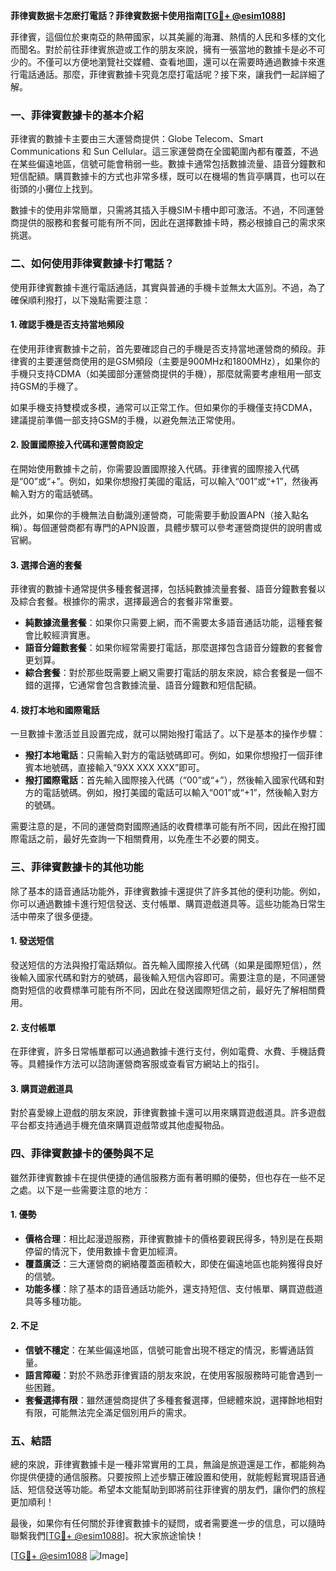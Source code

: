 **菲律賓数据卡怎麽打電話？菲律賓数据卡使用指南[[TG💪+ @esim1088](https://t.me/s/esim1088)]**

菲律賓，這個位於東南亞的熱帶國家，以其美麗的海灘、熱情的人民和多樣的文化而聞名。對於前往菲律賓旅遊或工作的朋友來說，擁有一張當地的數據卡是必不可少的。不僅可以方便地瀏覽社交媒體、查看地圖，還可以在需要時通過數據卡來進行電話通話。那麼，菲律賓數據卡究竟怎麼打電話呢？接下來，讓我們一起詳細了解。

### 一、菲律賓數據卡的基本介紹

菲律賓的數據卡主要由三大運營商提供：Globe Telecom、Smart Communications 和 Sun Cellular。這三家運營商在全國範圍內都有覆蓋，不過在某些偏遠地區，信號可能會稍弱一些。數據卡通常包括數據流量、語音分鐘數和短信配額。購買數據卡的方式也非常多樣，既可以在機場的售貨亭購買，也可以在街頭的小攤位上找到。

數據卡的使用非常簡單，只需將其插入手機SIM卡槽中即可激活。不過，不同運營商提供的服務和套餐可能有所不同，因此在選擇數據卡時，務必根據自己的需求來挑選。

### 二、如何使用菲律賓數據卡打電話？

使用菲律賓數據卡進行電話通話，其實與普通的手機卡並無太大區別。不過，為了確保順利撥打，以下幾點需要注意：

#### 1. 確認手機是否支持當地頻段

在使用菲律賓數據卡之前，首先要確認自己的手機是否支持當地運營商的頻段。菲律賓的主要運營商使用的是GSM頻段（主要是900MHz和1800MHz），如果你的手機只支持CDMA（如美國部分運營商提供的手機），那麼就需要考慮租用一部支持GSM的手機了。

如果手機支持雙模或多模，通常可以正常工作。但如果你的手機僅支持CDMA，建議提前準備一部支持GSM的手機，以避免無法正常使用。

#### 2. 設置國際接入代碼和運營商設定

在開始使用數據卡之前，你需要設置國際接入代碼。菲律賓的國際接入代碼是“00”或“+”。例如，如果你想撥打美國的電話，可以輸入“001”或“+1”，然後再輸入對方的電話號碼。

此外，如果你的手機無法自動識別運營商，可能需要手動設置APN（接入點名稱）。每個運營商都有專門的APN設置，具體步驟可以參考運營商提供的說明書或官網。

#### 3. 選擇合適的套餐

菲律賓的數據卡通常提供多種套餐選擇，包括純數據流量套餐、語音分鐘數套餐以及綜合套餐。根據你的需求，選擇最適合的套餐非常重要。

- **純數據流量套餐**：如果你只需要上網，而不需要太多語音通話功能，這種套餐會比較經濟實惠。
- **語音分鐘數套餐**：如果你經常需要打電話，那麼選擇包含語音分鐘數的套餐會更划算。
- **綜合套餐**：對於那些既需要上網又需要打電話的朋友來說，綜合套餐是一個不錯的選擇，它通常會包含數據流量、語音分鐘數和短信配額。

#### 4. 拨打本地和國際電話

一旦數據卡激活並且設置完成，就可以開始撥打電話了。以下是基本的操作步驟：

- **撥打本地電話**：只需輸入對方的電話號碼即可。例如，如果你想撥打一個菲律賓本地號碼，直接輸入“9XX XXX XXX”即可。
- **撥打國際電話**：首先輸入國際接入代碼（“00”或“+”），然後輸入國家代碼和對方的電話號碼。例如，撥打美國的電話可以輸入“001”或“+1”，然後輸入對方的號碼。

需要注意的是，不同的運營商對國際通話的收費標準可能有所不同，因此在撥打國際電話之前，最好先查詢一下相關費用，以免產生不必要的開支。

### 三、菲律賓數據卡的其他功能

除了基本的語音通話功能外，菲律賓數據卡還提供了許多其他的便利功能。例如，你可以通過數據卡進行短信發送、支付帳單、購買遊戲道具等。這些功能為日常生活中帶來了很多便捷。

#### 1. 發送短信

發送短信的方法與撥打電話類似。首先輸入國際接入代碼（如果是國際短信），然後輸入國家代碼和對方的號碼，最後輸入短信內容即可。需要注意的是，不同運營商對短信的收費標準可能有所不同，因此在發送國際短信之前，最好先了解相關費用。

#### 2. 支付帳單

在菲律賓，許多日常帳單都可以通過數據卡進行支付，例如電費、水費、手機話費等。具體操作方法可以諮詢運營商客服或查看官方網站上的指引。

#### 3. 購買遊戲道具

對於喜愛線上遊戲的朋友來說，菲律賓數據卡還可以用來購買遊戲道具。許多遊戲平台都支持通過手機充值來購買遊戲幣或其他虛擬物品。

### 四、菲律賓數據卡的優勢與不足

雖然菲律賓數據卡在提供便捷的通信服務方面有著明顯的優勢，但也存在一些不足之處。以下是一些需要注意的地方：

#### 1. 優勢

- **價格合理**：相比起漫遊服務，菲律賓數據卡的價格要親民得多，特別是在長期停留的情況下，使用數據卡會更加經濟。
- **覆蓋廣泛**：三大運營商的網絡覆蓋面積較大，即使在偏遠地區也能夠獲得良好的信號。
- **功能多樣**：除了基本的語音通話功能外，還支持短信、支付帳單、購買遊戲道具等多種功能。

#### 2. 不足

- **信號不穩定**：在某些偏遠地區，信號可能會出現不穩定的情況，影響通話質量。
- **語言障礙**：對於不熟悉菲律賓語的朋友來說，在使用客服服務時可能會遇到一些困難。
- **套餐選擇有限**：雖然運營商提供了多種套餐選擇，但總體來說，選擇餘地相對有限，可能無法完全滿足個別用戶的需求。

### 五、結語

總的來說，菲律賓數據卡是一種非常實用的工具，無論是旅遊還是工作，都能夠為你提供便捷的通信服務。只要按照上述步驟正確設置和使用，就能輕鬆實現語音通話、短信發送等功能。希望本文能幫助到即將前往菲律賓的朋友們，讓你們的旅程更加順利！

最後，如果你有任何關於菲律賓數據卡的疑問，或者需要進一步的信息，可以隨時聯繫我們[[TG💪+ @esim1088](https://t.me/s/esim1088)]。祝大家旅途愉快！

[[TG💪+ @esim1088](https://t.me/s/esim1088) ![Image](https://i.postimg.cc/4NQfJmqS/Snipaste-2025-05-13-00-14-12.png)]